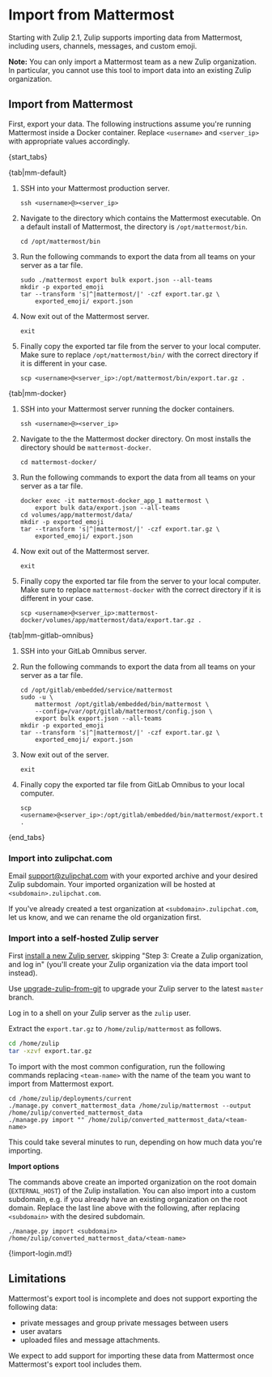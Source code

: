 # Import from Mattermost

Starting with Zulip 2.1, Zulip supports importing data from Mattermost,
including users, channels, messages, and custom emoji.


**Note:** You can only import a Mattermost team as a new Zulip
organization. In particular, you cannot use this tool to import data
into an existing Zulip organization.

## Import from Mattermost

First, export your data.  The following instructions assume you're
running Mattermost inside a Docker container. Replace `<username>` and
`<server_ip>` with appropriate values accordingly.

{start_tabs}

{tab|mm-default}

1. SSH into your Mattermost production server.

    ```
    ssh <username>@><server_ip>
    ```

2. Navigate to the directory which contains the Mattermost executable.
   On a default install of Mattermost, the directory is `/opt/mattermost/bin`.

    ```
    cd /opt/mattermost/bin
    ```

3. Run the following commands to export the data from all teams on your server as a tar file.

    ```
    sudo ./mattermost export bulk export.json --all-teams
    mkdir -p exported_emoji
    tar --transform 's|^|mattermost/|' -czf export.tar.gz \
        exported_emoji/ export.json
    ```

4. Now exit out of the Mattermost server.

    `exit`

5. Finally copy the exported tar file from the server to your local computer. Make sure to
   replace `/opt/mattermost/bin/` with the correct directory if it is different in your case.

    ```
    scp <username>@<server_ip>:/opt/mattermost/bin/export.tar.gz .
    ```

{tab|mm-docker}

1. SSH into your Mattermost server running the docker containers.

    ```
    ssh <username>@><server_ip>
    ```

2. Navigate to the the Mattermost docker directory. On most installs the
   directory should be `mattermost-docker`.

    ```
    cd mattermost-docker/
    ```

3. Run the following commands to export the data from all teams on your server as a tar file.

    ```
    docker exec -it mattermost-docker_app_1 mattermost \
        export bulk data/export.json --all-teams
    cd volumes/app/mattermost/data/
    mkdir -p exported_emoji
    tar --transform 's|^|mattermost/|' -czf export.tar.gz \
        exported_emoji/ export.json
    ```

4. Now exit out of the Mattermost server.

    `exit`

5. Finally copy the exported tar file from the server to your local computer. Make sure to replace
   `mattermost-docker` with the correct directory if it is different in your case.

    ```
    scp <username>@<server_ip>:mattermost-docker/volumes/app/mattermost/data/export.tar.gz .
    ```

{tab|mm-gitlab-omnibus}

1. SSH into your GitLab Omnibus server.

2. Run the following commands to export the data from all teams on your server as a tar file.

    ```
    cd /opt/gitlab/embedded/service/mattermost
    sudo -u \
        mattermost /opt/gitlab/embedded/bin/mattermost \
        --config=/var/opt/gitlab/mattermost/config.json \
        export bulk export.json --all-teams
    mkdir -p exported_emoji
    tar --transform 's|^|mattermost/|' -czf export.tar.gz \
        exported_emoji/ export.json
    ```

3. Now exit out of the server.

    `exit`

4. Finally copy the exported tar file from GitLab Omnibus to your local computer.

    ```
    scp <username>@<server_ip>:/opt/gitlab/embedded/bin/mattermost/export.tar.gz .
    ```
{end_tabs}

### Import into zulipchat.com

Email support@zulipchat.com with your exported archive and your desired Zulip
subdomain. Your imported organization will be hosted at
`<subdomain>.zulipchat.com`.

If you've already created a test organization at
`<subdomain>.zulipchat.com`, let us know, and we can rename the old
organization first.

### Import into a self-hosted Zulip server

First
[install a new Zulip server](https://zulip.readthedocs.io/en/stable/production/install.html),
skipping "Step 3: Create a Zulip organization, and log in" (you'll
create your Zulip organization via the data import tool instead).

Use [upgrade-zulip-from-git][upgrade-zulip-from-git] to
upgrade your Zulip server to the latest `master` branch.

Log in to a shell on your Zulip server as the `zulip` user.

Extract the `export.tar.gz` to `/home/zulip/mattermost` as follows.

```bash
cd /home/zulip
tar -xzvf export.tar.gz
```

To import with the most common configuration, run the following commands
replacing `<team-name>` with the name of the team you want to import from
Mattermost export.

```
cd /home/zulip/deployments/current
./manage.py convert_mattermost_data /home/zulip/mattermost --output /home/zulip/converted_mattermost_data
./manage.py import "" /home/zulip/converted_mattermost_data/<team-name>
```

This could take several minutes to run, depending on how much data you're
importing.

**Import options**

The commands above create an imported organization on the root domain
(`EXTERNAL_HOST`) of the Zulip installation. You can also import into a
custom subdomain, e.g. if you already have an existing organization on the
root domain. Replace the last line above with the following, after replacing
`<subdomain>` with the desired subdomain.

```
./manage.py import <subdomain> /home/zulip/converted_mattermost_data/<team-name>
```

{!import-login.md!}

[upgrade-zulip-from-git]: https://zulip.readthedocs.io/en/latest/production/maintain-secure-upgrade.html#upgrading-from-a-git-repository

## Limitations

Mattermost's export tool is incomplete and does not support exporting
the following data:

* private messages and group private messages between users
* user avatars
* uploaded files and message attachments.

We expect to add support for importing these data from Mattermost once
Mattermost's export tool includes them.

[upgrade-zulip-from-git]: https://zulip.readthedocs.io/en/latest/production/maintain-secure-upgrade.html#upgrading-from-a-git-repository
